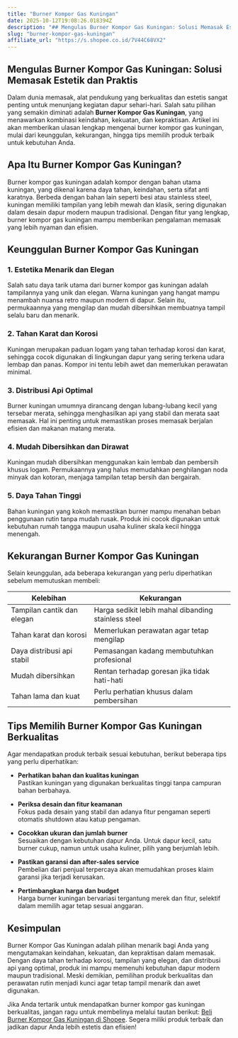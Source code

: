 ```yaml
---
title: "Burner Kompor Gas Kuningan"
date: 2025-10-12T19:08:26.018394Z
description: "## Mengulas Burner Kompor Gas Kuningan: Solusi Memasak Estetik dan Praktis..."
slug: "burner-kompor-gas-kuningan"
affiliate_url: "https://s.shopee.co.id/7V44C68VX2"
---
```

## Mengulas Burner Kompor Gas Kuningan: Solusi Memasak Estetik dan Praktis

Dalam dunia memasak, alat pendukung yang berkualitas dan estetis sangat penting untuk menunjang kegiatan dapur sehari-hari. Salah satu pilihan yang semakin diminati adalah **Burner Kompor Gas Kuningan**, yang menawarkan kombinasi keindahan, kekuatan, dan kepraktisan. Artikel ini akan memberikan ulasan lengkap mengenai burner kompor gas kuningan, mulai dari keunggulan, kekurangan, hingga tips memilih produk terbaik untuk kebutuhan Anda.

## Apa Itu Burner Kompor Gas Kuningan?

Burner kompor gas kuningan adalah kompor dengan bahan utama kuningan, yang dikenal karena daya tahan, keindahan, serta sifat anti karatnya. Berbeda dengan bahan lain seperti besi atau stainless steel, kuningan memiliki tampilan yang lebih mewah dan klasik, sering digunakan dalam desain dapur modern maupun tradisional. Dengan fitur yang lengkap, burner kompor gas kuningan mampu memberikan pengalaman memasak yang lebih nyaman dan efisien.

## Keunggulan Burner Kompor Gas Kuningan

### 1. Estetika Menarik dan Elegan

Salah satu daya tarik utama dari burner kompor gas kuningan adalah tampilannya yang unik dan elegan. Warna kuningan yang hangat mampu menambah nuansa retro maupun modern di dapur. Selain itu, permukaannya yang mengilap dan mudah dibersihkan membuatnya tampil selalu baru dan menarik.

### 2. Tahan Karat dan Korosi

Kuningan merupakan paduan logam yang tahan terhadap korosi dan karat, sehingga cocok digunakan di lingkungan dapur yang sering terkena udara lembap dan panas. Kompor ini tentu lebih awet dan memerlukan perawatan minimal.

### 3. Distribusi Api Optimal

 Burner kuningan umumnya dirancang dengan lubang-lubang kecil yang tersebar merata, sehingga menghasilkan api yang stabil dan merata saat memasak. Hal ini penting untuk memastikan proses memasak berjalan efisien dan makanan matang merata.

### 4. Mudah Dibersihkan dan Dirawat

Kuningan mudah dibersihkan menggunakan kain lembab dan pembersih khusus logam. Permukaannya yang halus memudahkan penghilangan noda minyak dan kotoran, menjaga tampilan tetap bersih dan bergairah.

### 5. Daya Tahan Tinggi

Bahan kuningan yang kokoh memastikan burner mampu menahan beban penggunaan rutin tanpa mudah rusak. Produk ini cocok digunakan untuk kebutuhan rumah tangga maupun usaha kuliner skala kecil hingga menengah.

## Kekurangan Burner Kompor Gas Kuningan

Selain keunggulan, ada beberapa kekurangan yang perlu diperhatikan sebelum memutuskan membeli:

| **Kelebihan**                          | **Kekurangan**                                  |
|----------------------------------------|------------------------------------------------|
| Tampilan cantik dan elegan           | Harga sedikit lebih mahal dibanding stainless steel |
| Tahan karat dan korosi               | Memerlukan perawatan agar tetap mengilap     |
| Daya distribusi api stabil           | Pemasangan kadang membutuhkan profesional    |
| Mudah dibersihkan                     | Rentan terhadap goresan jika tidak hati-hati  |
| Tahan lama dan kuat                   | Perlu perhatian khusus dalam pembersihan  |

## Tips Memilih Burner Kompor Gas Kuningan Berkualitas

Agar mendapatkan produk terbaik sesuai kebutuhan, berikut beberapa tips yang perlu diperhatikan:

- **Perhatikan bahan dan kualitas kuningan**  
Pastikan kuningan yang digunakan berkualitas tinggi tanpa campuran bahan berbahaya.

- **Periksa desain dan fitur keamanan**  
Fokus pada desain yang stabil dan adanya fitur pengaman seperti otomatis shutdown atau katup pengaman.

- **Cocokkan ukuran dan jumlah burner**  
Sesuaikan dengan kebutuhan dapur Anda. Untuk dapur kecil, satu burner cukup, namun untuk usaha kuliner, pilih yang berjumlah lebih.

- **Pastikan garansi dan after-sales service**  
Pembelian dari penjual terpercaya akan memudahkan proses klaim garansi jika terjadi kerusakan.

- **Pertimbangkan harga dan budget**  
Harga burner kuningan bervariasi tergantung merek dan fitur, selektif dalam memilih agar tetap sesuai anggaran.

## Kesimpulan

Burner Kompor Gas Kuningan adalah pilihan menarik bagi Anda yang mengutamakan keindahan, kekuatan, dan kepraktisan dalam memasak. Dengan daya tahan terhadap korosi, tampilan yang elegan, dan distribusi api yang optimal, produk ini mampu memenuhi kebutuhan dapur modern maupun tradisional. Meski demikian, pemilihan produk berkualitas dan perawatan rutin menjadi kunci agar tetap tampil menarik dan awet digunakan.

Jika Anda tertarik untuk mendapatkan burner kompor gas kuningan berkualitas, jangan ragu untuk membelinya melalui tautan berikut: [Beli Burner Kompor Gas Kuningan di Shopee](https://s.shopee.co.id/7V44C68VX2). Segera miliki produk terbaik dan jadikan dapur Anda lebih estetis dan efisien!
